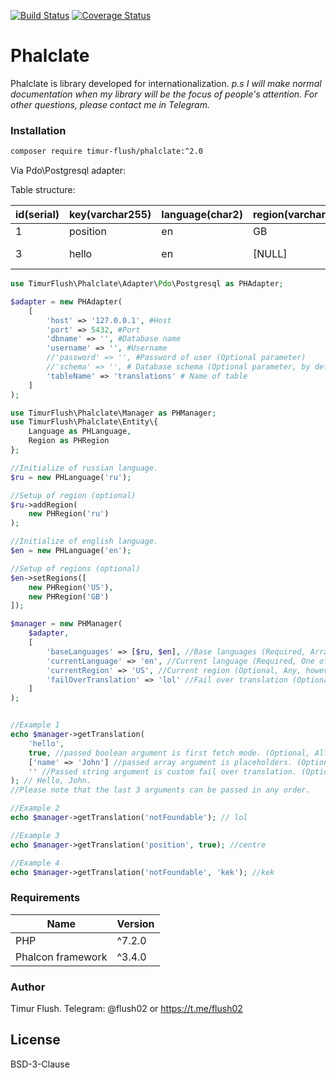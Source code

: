 [![Build Status](https://travis-ci.org/TimurFlush/phalclate.svg?branch=2.x)](https://travis-ci.org/TimurFlush/phalclate)
[![Coverage Status](https://coveralls.io/repos/github/TimurFlush/phalclate/badge.svg?branch=2.x)](https://coveralls.io/github/TimurFlush/phalclate?branch=2.x)

# Phalclate

Phalclate is library developed for internationalization.
*p.s I will make normal documentation when my library will be the focus of people's attention. For other questions, please contact me in Telegram.*

### Installation

```sh
composer require timur-flush/phalclate:^2.0
```

Via Pdo\Postgresql adapter:

Table structure:

| id(serial) | key(varchar255) | language(char2) | region(varchar255) | value(text) |
| ------ | ------ | ------ | ------ | ------ |
| 1 | position| en | GB | centre |
| 3 | hello | en | [NULL] | Hello, %name%. |

```php
use TimurFlush\Phalclate\Adapter\Pdo\Postgresql as PHAdapter;

$adapter = new PHAdapter(
    [
        'host' => '127.0.0.1', #Host
        'port' => 5432, #Port
        'dbname' => '', #Database name
        'username' => '', #Username
        //'password' => '', #Password of user (Optional parameter)
        //'schema' => '', # Database schema (Optional parameter, by default: public)
        'tableName' => 'translations' # Name of table
    ]
);
```

```php
use TimurFlush\Phalclate\Manager as PHManager;
use TimurFlush\Phalclate\Entity\{
    Language as PHLanguage,
    Region as PHRegion
};

//Initialize of russian language.
$ru = new PHLanguage('ru');

//Setup of region (optional)
$ru->addRegion(
    new PHRegion('ru')
);

//Initialize of english language.
$en = new PHLanguage('en');

//Setup of regions (optional)
$en->setRegions([
    new PHRegion('US'),
    new PHRegion('GB')
]);

$manager = new PHManager(
    $adapter,
    [
        'baseLanguages' => [$ru, $en], //Base languages (Required, Array of PHLanguage objects)
        'currentLanguage' => 'en', //Current language (Required, One of the above else will be throwed exception)
        'currentRegion' => 'US', //Current region (Optional, Any, however if the region is not found then it will not be setted.)
        'failOverTranslation' => 'lol' //Fail over translation (Optional)
    ]
);


//Example 1
echo $manager->getTranslation(
    'hello', 
    true, //passed boolean argument is first fetch mode. (Optional, Allows the use of translations from other regions, by default false)
    ['name' => 'John'] //passed array argument is placeholders. (Optional)
    '' //Passed string argument is custom fail over translation. (Optional)
); // Hello, John.
//Please note that the last 3 arguments can be passed in any order.

//Example 2
echo $manager->getTranslation('notFoundable'); // lol

//Example 3
echo $manager->getTranslation('position', true); //centre

//Example 4
echo $manager->getTranslation('notFoundable', 'kek'); //kek

```


### Requirements

| Name | Version |
| ------ | ------ |
| PHP | ^7.2.0 |
| Phalcon framework | ^3.4.0 |

### Author

Timur Flush.
Telegram: @flush02 or https://t.me/flush02

License
----

BSD-3-Clause